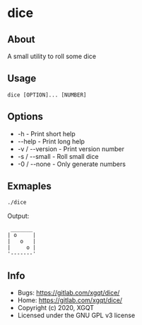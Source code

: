 # dice


## About

A small utility to roll some dice


## Usage

```fundamental
dice [OPTION]... [NUMBER]
```


##  Options
- -h                 - Print short help
- --help             - Print long help
- -v     / --version - Print version number
- -s     / --small   - Roll small dice
- -0     / --none    - Only generate numbers


## Exmaples

```bash
./dice
```

Output:

```fundamental
 _______
| o     |
|   o   |
|     o |
'-------'
```


## Info

- Bugs: <https://gitlab.com/xgqt/dice/>
- Home: <https://gitlab.com/xgqt/dice/>
- Copyright (c) 2020, XGQT
- Licensed under the GNU GPL v3 license
